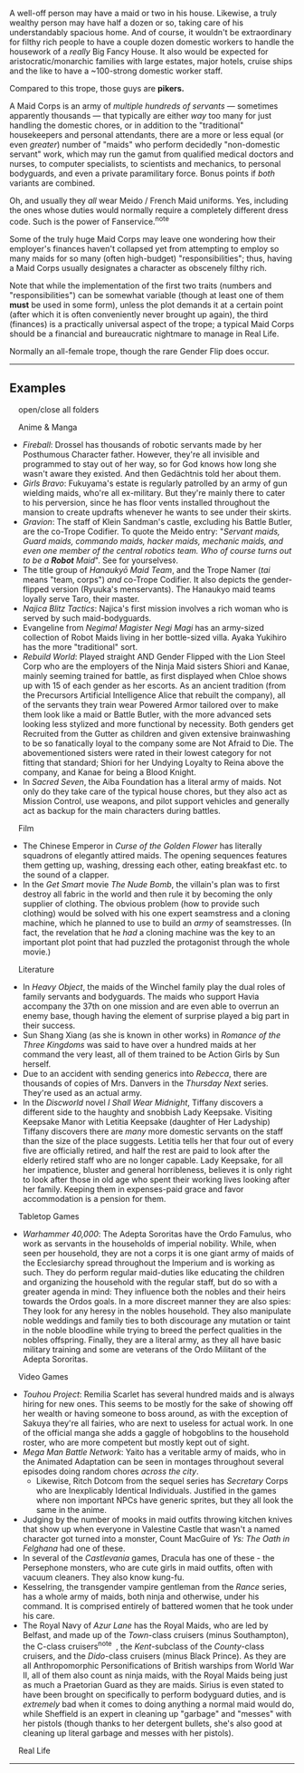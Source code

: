 A well-off person may have a maid or two in his house. Likewise, a truly wealthy person may have half a dozen or so, taking care of his understandably spacious home. And of course, it wouldn't be extraordinary for filthy rich people to have a couple dozen domestic workers to handle the housework of a _really_ Big Fancy House. It also would be expected for aristocratic/monarchic families with large estates, major hotels, cruise ships and the like to have a ~100-strong domestic worker staff.

Compared to this trope, those guys are **pikers.**

A Maid Corps is an army of _multiple hundreds of servants_ — sometimes apparently thousands — that typically are either _way_ too many for just handling the domestic chores, or in addition to the "traditional" housekeepers and personal attendants, there are a more or less equal (or even _greater_) number of "maids" who perform decidedly "non-domestic servant" work, which may run the gamut from qualified medical doctors and nurses, to computer specialists, to scientists and mechanics, to personal bodyguards, and even a private paramilitary force. Bonus points if _both_ variants are combined.

Oh, and usually they _all_ wear Meido / French Maid uniforms. Yes, including the ones whose duties would normally require a completely different dress code. Such is the power of Fanservice.<sup>note&nbsp;</sup> 

Some of the truly huge Maid Corps may leave one wondering how their employer's finances haven't collapsed yet from attempting to employ so many maids for so many (often high\-budget) "responsibilities"; thus, having a Maid Corps usually designates a character as obscenely filthy rich.

Note that while the implementation of the first two traits (numbers and "responsibilities") can be somewhat variable (though at least one of them **must** be used in some form), unless the plot demands it at a certain point (after which it is often conveniently never brought up again), the third (finances) is a practically universal aspect of the trope; a typical Maid Corps should be a financial and bureaucratic nightmare to manage in Real Life.

Normally an all-female trope, though the rare Gender Flip does occur.

___

## Examples

    open/close all folders 

    Anime & Manga 

-   _Fireball_: Drossel has thousands of robotic servants made by her Posthumous Character father. However, they're all invisible and programmed to stay out of her way, so for God knows how long she wasn't aware they existed. And then Gedächtnis told her about them.
-   _Girls Bravo_: Fukuyama's estate is regularly patrolled by an army of gun wielding maids, who're all ex-military. But they're mainly there to cater to his perversion, since he has floor vents installed throughout the mansion to create updrafts whenever he wants to see under their skirts.
-   _Gravion_: The staff of Klein Sandman's castle, excluding his Battle Butler, are the co-Trope Codifier. To quote the Meido entry: "_Servant maids, Guard maids, commando maids, hacker maids, mechanic maids, and even one member of the central robotics team. Who of course turns out to be a **Robot** Maid_". See for yourselves<small>◊</small>.
-   The title group of _Hanaukyō Maid Team_, and the Trope Namer (_tai_ means "team, corps") _and_ co-Trope Codifier. It also depicts the gender-flipped version (Ryuuka's menservants). The Hanaukyo maid teams loyally serve Taro, their master.
-   _Najica Blitz Tactics_: Najica's first mission involves a rich woman who is served by such maid-bodyguards.
-   Evangeline from _Negima! Magister Negi Magi_ has an army-sized collection of Robot Maids living in her bottle-sized villa. Ayaka Yukihiro has the more "traditional" sort.
-   _Rebuild World_: Played straight AND Gender Flipped with the Lion Steel Corp who are the employers of the Ninja Maid sisters Shiori and Kanae, mainly seeming trained for battle, as first displayed when Chloe shows up with 15 of each gender as her escorts. As an ancient tradition (from the Precursors Artificial Intelligence Alice that rebuilt the company), all of the servants they train wear Powered Armor tailored over to make them look like a maid or Battle Butler, with the more advanced sets looking less stylized and more functional by necessity. Both genders get Recruited from the Gutter as children and given extensive brainwashing to be so fanatically loyal to the company some are Not Afraid to Die. The abovementioned sisters were rated in their lowest category for not fitting that standard; Shiori for her Undying Loyalty to Reina above the company, and Kanae for being a Blood Knight.
-   In _Sacred Seven_, the Aiba Foundation has a literal army of maids. Not only do they take care of the typical house chores, but they also act as Mission Control, use weapons, and pilot support vehicles and generally act as backup for the main characters during battles.

    Film 

-   The Chinese Emperor in _Curse of the Golden Flower_ has literally squadrons of elegantly attired maids. The opening sequences features them getting up, washing, dressing each other, eating breakfast etc. to the sound of a clapper.
-   In the _Get Smart_ movie _The Nude Bomb_, the villain's plan was to first destroy all fabric in the world and then rule it by becoming the only supplier of clothing. The obvious problem (how to provide such clothing) would be solved with his one expert seamstress and a cloning machine, which he planned to use to build an _army_ of seamstresses. (In fact, the revelation that he _had_ a cloning machine was the key to an important plot point that had puzzled the protagonist through the whole movie.)

    Literature 

-   In _Heavy Object_, the maids of the Winchel family play the dual roles of family servants and bodyguards. The maids who support Havia accompany the 37th on one mission and are even able to overrun an enemy base, though having the element of surprise played a big part in their success.
-   Sun Shang Xiang (as she is known in other works) in _Romance of the Three Kingdoms_ was said to have over a hundred maids at her command the very least, all of them trained to be Action Girls by Sun herself.
-   Due to an accident with sending generics into _Rebecca_, there are thousands of copies of Mrs. Danvers in the _Thursday Next_ series. They're used as an actual army.
-   In the _Discworld_ novel _I Shall Wear Midnight_, Tiffany discovers a different side to the haughty and snobbish Lady Keepsake. Visiting Keepsake Manor with Letitia Keepsake (daughter of Her Ladyship) Tiffany discovers there are _many_ more domestic servants on the staff than the size of the place suggests. Letitia tells her that four out of every five are officially retired, and half the rest are paid to look after the elderly retired staff who are no longer capable. Lady Keepsake, for all her impatience, bluster and general horribleness, believes it is only right to look after those in old age who spent their working lives looking after her family. Keeping them in expenses-paid grace and favor accommodation is a pension for them.

    Tabletop Games 

-   _Warhammer 40,000_: The Adepta Sororitas have the Ordo Famulus, who work as servants in the households of imperial nobility. While, when seen per household, they are not a corps it is one giant army of maids of the Ecclesiarchy spread throughout the Imperium and is working as such. They do perform regular maid-duties like educating the children and organizing the household with the regular staff, but do so with a greater agenda in mind: They influence both the nobles and their heirs towards the Ordos goals. In a more discreet manner they are also spies: They look for any heresy in the nobles household. They also manipulate noble weddings and family ties to both discourage any mutation or taint in the noble bloodline while trying to breed the perfect qualities in the nobles offspring. Finally, they are a literal army, as they all have basic military training and some are veterans of the Ordo Militant of the Adepta Sororitas.

    Video Games 

-   _Touhou Project_: Remilia Scarlet has several hundred maids and is always hiring for new ones. This seems to be mostly for the sake of showing off her wealth or having someone to boss around, as with the exception of Sakuya they're all fairies, who are next to useless for actual work. In one of the official manga she adds a gaggle of hobgoblins to the household roster, who are more competent but mostly kept out of sight.
-   _Mega Man Battle Network_: Yaito has a veritable army of maids, who in the Animated Adaptation can be seen in montages throughout several episodes doing random chores _across the city_.
    -   Likewise, Ritch Dotcom from the sequel series has _Secretary_ Corps who are Inexplicably Identical Individuals. Justified in the games where non important NPCs have generic sprites, but they all look the same in the anime.
-   Judging by the number of mooks in maid outfits throwing kitchen knives that show up when everyone in Valestine Castle that wasn't a named character got turned into a monster, Count MacGuire of _Ys: The Oath in Felghana_ had one of these.
-   In several of the _Castlevania_ games, Dracula has one of these - the Persephone monsters, who are cute girls in maid outfits, often with vacuum cleaners. They also know kung-fu.
-   Kesselring, the transgender vampire gentleman from the _Rance_ series, has a whole army of maids, both ninja and otherwise, under his command. It is comprised entirely of battered women that he took under his care.
-   The Royal Navy of _Azur Lane_ has the Royal Maids, who are led by Belfast, and made up of the _Town_\-class cruisers (minus Southampton), the C-class cruisers<sup>note&nbsp;</sup> , the _Kent_\-subclass of the _County_\-class cruisers, and the _Dido_\-class cruisers (minus Black Prince). As they are all Anthropomorphic Personifications of British warships from World War II, all of them also count as ninja maids, with the Royal Maids being just as much a Praetorian Guard as they are maids. Sirius is even stated to have been brought on specifically to perform bodyguard duties, and is _extremely_ bad when it comes to doing anything a normal maid would do, while Sheffield is an expert in cleaning up "garbage" and "messes" with her pistols (though thanks to her detergent bullets, she's also good at cleaning up literal garbage and messes with her pistols).

    Real Life 

___